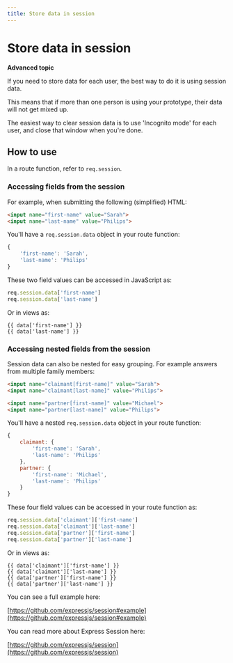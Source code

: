 ```yaml
---
title: Store data in session
---
```

# Store data in session

**Advanced topic**

If you need to store data for each user, the best way to do it is using session data.

This means that if more than one person is using your prototype, their data will not get mixed up.

The easiest way to clear session data is to use 'Incognito mode' for each user, and close that window when you're done.

## How to use

In a route function, refer to `req.session`.

### Accessing fields from the session

For example, when submitting the following (simplified) HTML:

```html
<input name="first-name" value="Sarah">
<input name="last-name" value="Philips">
```

You'll have a `req.session.data` object in your route function:

```js
{
    'first-name': 'Sarah',
    'last-name': 'Philips'
}
```

These two field values can be accessed in JavaScript as:

```js
req.session.data['first-name']
req.session.data['last-name']
```

Or in views as:

```
{{ data['first-name'] }}
{{ data['last-name'] }}
```

### Accessing nested fields from the session

Session data can also be nested for easy grouping. For example answers from multiple family members:

```html
<input name="claimant[first-name]" value="Sarah">
<input name="claimant[last-name]" value="Philips">

<input name="partner[first-name]" value="Michael">
<input name="partner[last-name]" value="Philips">
```

You'll have a nested `req.session.data` object in your route function:

```js
{
    claimant: {
        'first-name': 'Sarah',
        'last-name': 'Philips'
    },
    partner: {
        'first-name': 'Michael',
        'last-name': 'Philips'
    }
}
```

These four field values can be accessed in your route function as:

```js
req.session.data['claimant']['first-name']
req.session.data['claimant']['last-name']
req.session.data['partner']['first-name']
req.session.data['partner']['last-name']
```

Or in views as:

```
{{ data['claimant']['first-name'] }}
{{ data['claimant']['last-name'] }}
{{ data['partner']['first-name'] }}
{{ data['partner']['last-name'] }}
```

You can see a full example here:

[https://github.com/expressjs/session#example](https://github.com/expressjs/session#example)

You can read more about Express Session here:

[https://github.com/expressjs/session](https://github.com/expressjs/session)
